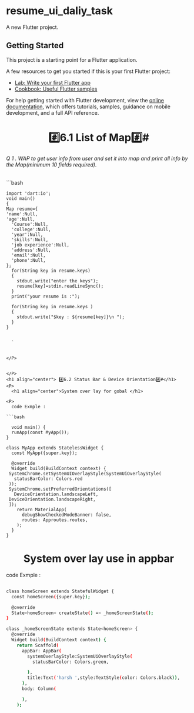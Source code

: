 # resume_ui_daliy_task

A new Flutter project.

## Getting Started

This project is a starting point for a Flutter application.

A few resources to get you started if this is your first Flutter project:

- [Lab: Write your first Flutter app](https://docs.flutter.dev/get-started/codelab)
- [Cookbook: Useful Flutter samples](https://docs.flutter.dev/cookbook)

For help getting started with Flutter development, view the
[online documentation](https://docs.flutter.dev/), which offers tutorials,
samples, guidance on mobile development, and a full API reference.
<h1 align="center"> #️⃣6.1 List of Map#️⃣#️</h1>
<P>
<h6 align="left">
  Q 1 . WAP to get user info from user and set it into map and print all info by the Map(minimum 10 fields required).</h6>
  <P>
    ```bash
    
    import 'dart:io';
    void main()
    {
    Map resume={
    'name':Null,
    'age':Null,
      'Course':Null,
      'college':Null,
      'year':Null,
      'skills':Null,
      'job experience':Null,
      'address':Null,
      'email':Null,
      'phone':Null,
    };
      for(String key in resume.keys)
      {
        stdout.write("enter the keys");
        resume[key]=stdin.readLineSync();
      }
      print("your resume is :");
      
      for(String key in resume.keys )
      {
        stdout.write("$key : ${resume[key]}\n ");
      }
    }

```

  `


</P>
  

</P>
<h1 align="center"> #️⃣6.2 Status Bar & Device Orientation#️⃣#️</h1>
<P>
  <h1 align="center">System over lay for gobal </h1>
 
<P>
  code Exmple :
  
```bash
 
  void main() {
  runApp(const MyApp());
}

class MyApp extends StatelessWidget {
  const MyApp({super.key});

  @override
  Widget build(BuildContext context) {
 SystemChrome.setSystemUIOverlayStyle(SystemUiOverlayStyle(
   statusBarColor: Colors.red
 ));
 SystemChrome.setPreferredOrientations([
   DeviceOrientation.landscapeLeft,
 DeviceOrientation.landscapeRight,
 ]);
    return MaterialApp(
      debugShowCheckedModeBanner: false,
      routes: Approutes.routes,
    );
  }
}

```

</p>

 <h1 align="center">System over lay use in appbar</h1>
 
<P>
  code Exmple :
  
```bash
 
class homeScreen extends StatefulWidget {
  const homeScreen({super.key});

  @override
  State<homeScreen> createState() => _homeScreenState();
}

class _homeScreenState extends State<homeScreen> {
  @override
  Widget build(BuildContext context) {
    return Scaffold(
      appBar: AppBar(
        systemOverlayStyle:SystemUiOverlayStyle(
          statusBarColor: Colors.green,

        ),
        title:Text('harsh ',style:TextStyle(color: Colors.black)),
      ),
      body: Column(

      ),
    );
  

```

</p>

</P>
